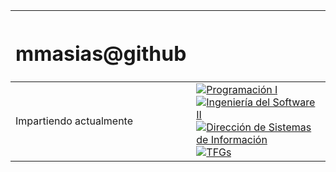 |<h1>mmasias@github</h1>||
-|-
Impartiendo actualmente|[![Programación I](https://img.shields.io/badge/-Programación_I-000?style=flat&logo=Github&logoColor=white)](https://github.com/mmasias/prg1-22-23/blob/main/README.md) [![Ingeniería del Software II](https://img.shields.io/badge/-Ingeniería_del_Software_II-000?style=flat&logo=Github&logoColor=white)](https://github.com/mmasias/idsw2-22-23/blob/main/README.md) [![Dirección de Sistemas de Información](https://img.shields.io/badge/-Dirección_de_Sistemas_de_Información-000?style=flat&logo=Github&logoColor=white)](https://github.com/mmasias/DSI-22-23/blob/main/README.md) [![TFGs](https://img.shields.io/badge/-TFGs-000?style=flat&logo=Github&logoColor=white)](https://github.com/mmasias/TFGs-22-23/blob/main/README.md)
